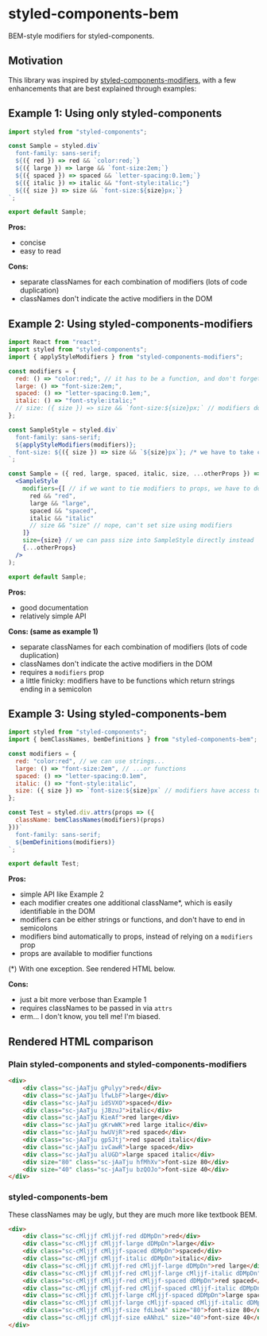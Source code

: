# styled-components-bem
BEM-style modifiers for styled-components.

## Motivation

This library was inspired by [styled-components-modifiers](https://github.com/Decisiv/styled-components-modifiers), with
a few enhancements that are best explained through examples:

## Example 1: Using only styled-components

```jsx
import styled from "styled-components";

const Sample = styled.div`
  font-family: sans-serif;
  ${({ red }) => red && `color:red;`}
  ${({ large }) => large && `font-size:2em;`}
  ${({ spaced }) => spaced && `letter-spacing:0.1em;`}
  ${({ italic }) => italic && "font-style:italic;"}
  ${({ size }) => size && `font-size:${size}px;`}
`;

export default Sample;
```

**Pros:**
- concise
- easy to read

**Cons:**
- separate classNames for each combination of modifiers (lots of code duplication)
- classNames don't indicate the active modifiers in the DOM

## Example 2: Using styled-components-modifiers

```jsx
import React from "react";
import styled from "styled-components";
import { applyStyleModifiers } from "styled-components-modifiers";

const modifiers = {
  red: () => "color:red;", // it has to be a function, and don't forget the semicolon!
  large: () => "font-size:2em;",
  spaced: () => "letter-spacing:0.1em;",
  italic: () => "font-style:italic;"
  // size: ({ size }) => size && `font-size:${size}px;` // modifiers don't get props, understandably
};

const SampleStyle = styled.div`
  font-family: sans-serif;
  ${applyStyleModifiers(modifiers)};
  font-size: ${({ size }) => size && `${size}px`}; /* we have to take care of size here */
`;

const Sample = ({ red, large, spaced, italic, size, ...otherProps }) => (
  <SampleStyle
    modifiers={[ // if we want to tie modifiers to props, we have to do it like this...
      red && "red",
      large && "large",
      spaced && "spaced",
      italic && "italic"
      // size && "size" // nope, can't set size using modifiers
    ]}
    size={size} // we can pass size into SampleStyle directly instead
    {...otherProps}
  />
);

export default Sample;
```

**Pros:**
- good documentation
- relatively simple API

**Cons: (same as example 1)**
- separate classNames for each combination of modifiers (lots of code duplication)
- classNames don't indicate the active modifiers in the DOM
- requires a `modifiers` prop
- a little finicky: modifiers have to be functions which return strings ending in a semicolon

## Example 3: Using styled-components-bem

```jsx
import styled from "styled-components";
import { bemClassNames, bemDefinitions } from "styled-components-bem";

const modifiers = {
  red: "color:red", // we can use strings...
  large: () => "font-size:2em", // ...or functions
  spaced: () => "letter-spacing:0.1em",
  italic: () => "font-style:italic",
  size: ({ size }) => `font-size:${size}px` // modifiers have access to props!
};

const Test = styled.div.attrs(props => ({
  className: bemClassNames(modifiers)(props)
}))`
  font-family: sans-serif;
  ${bemDefinitions(modifiers)}
`;

export default Test;
```

**Pros:**
- simple API like Example 2
- each modifier creates one additional className*, which is easily identifiable in the DOM
- modifiers can be either strings or functions, and don't have to end in semicolons
- modifiers bind automatically to props, instead of relying on a `modifiers` prop
- props are available to modifier functions

(*) With one exception. See rendered HTML below.

**Cons:**
- just a bit more verbose than Example 1
- requires classNames to be passed in via `attrs`
- erm... I don't know, you tell me! I'm biased.

## Rendered HTML comparison

### Plain styled-components and styled-components-modifiers

```html
<div>
	<div class="sc-jAaTju gPulyy">red</div>
	<div class="sc-jAaTju lfwLbF">large</div>
	<div class="sc-jAaTju idSVXO">spaced</div>
	<div class="sc-jAaTju jJBzuJ">italic</div>
	<div class="sc-jAaTju KieAf">red large</div>
	<div class="sc-jAaTju gKrwWK">red large italic</div>
	<div class="sc-jAaTju hwUVjR">red spaced</div>
	<div class="sc-jAaTju gpSJtj">red spaced italic</div>
	<div class="sc-jAaTju ivCawR">large spaced</div>
	<div class="sc-jAaTju alUGD">large spaced italic</div>
	<div size="80" class="sc-jAaTju hfMhXv">font-size 80</div>
	<div size="40" class="sc-jAaTju bzQOJo">font-size 40</div>
</div>
```

### styled-components-bem

These classNames may be ugly, but they are much more like textbook BEM.

```html
<div>
	<div class="sc-cMljjf cMljjf-red dDMpDn">red</div>
	<div class="sc-cMljjf cMljjf-large dDMpDn">large</div>
	<div class="sc-cMljjf cMljjf-spaced dDMpDn">spaced</div>
	<div class="sc-cMljjf cMljjf-italic dDMpDn">italic</div>
	<div class="sc-cMljjf cMljjf-red cMljjf-large dDMpDn">red large</div>
	<div class="sc-cMljjf cMljjf-red cMljjf-large cMljjf-italic dDMpDn">red large italic</div>
	<div class="sc-cMljjf cMljjf-red cMljjf-spaced dDMpDn">red spaced</div>
	<div class="sc-cMljjf cMljjf-red cMljjf-spaced cMljjf-italic dDMpDn">red spaced italic</div>
	<div class="sc-cMljjf cMljjf-large cMljjf-spaced dDMpDn">large spaced</div>
	<div class="sc-cMljjf cMljjf-large cMljjf-spaced cMljjf-italic dDMpDn">large spaced italic</div>
	<div class="sc-cMljjf cMljjf-size fdLbeA" size="80">font-size 80</div>
	<div class="sc-cMljjf cMljjf-size eANhzL" size="40">font-size 40</div>
</div>
```
